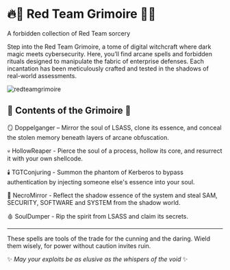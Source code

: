 # 🔥📜 Red Team Grimoire 📜🔥
A forbidden collection of Red Team sorcery

Step into the Red Team Grimoire, a tome of digital witchcraft where dark magic meets cybersecurity. Here, you’ll find arcane spells and forbidden rituals designed to manipulate the fabric of enterprise defenses. Each incantation has been meticulously crafted and tested in the shadows of real-world assessments.

![redteamgrimoire](https://github.com/user-attachments/assets/12174c84-3c57-49ee-bea2-a08c2b11938e)

## 🔮 Contents of the Grimoire 🔮

🪞 Doppelganger – Mirror the soul of LSASS, clone its essence, and conceal the stolen memory beneath layers of arcane obfuscation.

💀 HollowReaper - Pierce the soul of a process, hollow its core, and resurrect it with your own shellcode.

🕯️ TGTConjuring - Summon the phantom of Kerberos to bypass authentication by injecting someone else's essence into your soul.

🧟 NecroMirror - Reflect the shadow essence of the system and steal SAM, SECURITY, SOFTWARE and SYSTEM from the shadow world.

🩸 SoulDumper - Rip the spirit from LSASS and claim its secrets.

----------------------------------------------------------------------

These spells are tools of the trade for the cunning and the daring. Wield them wisely, for power without caution invites ruin.

✨ *May your exploits be as elusive as the whispers of the void* ✨
